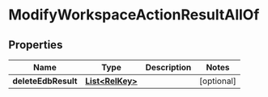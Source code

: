 

# ModifyWorkspaceActionResultAllOf

## Properties

Name | Type | Description | Notes
------------ | ------------- | ------------- | -------------
**deleteEdbResult** | [**List&lt;RelKey&gt;**](RelKey.md) |  |  [optional]



